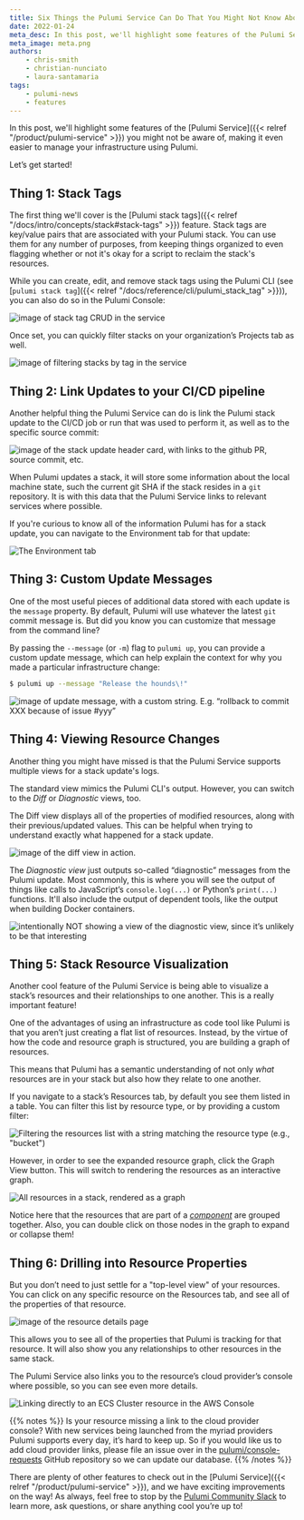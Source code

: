 ```yaml
---
title: Six Things the Pulumi Service Can Do That You Might Not Know About
date: 2022-01-24
meta_desc: In this post, we'll highlight some features of the Pulumi Service you might not be aware of, making it even easier to manage your infrastructure using Pulumi.
meta_image: meta.png
authors:
    - chris-smith
    - christian-nunciato
    - laura-santamaria
tags:
    - pulumi-news
    - features
---
```


In this post, we'll highlight some features of the [Pulumi Service]({{< relref "/product/pulumi-service" >}}) you might not be aware of, making it even easier to manage your infrastructure using Pulumi.

Let’s get started!

## Thing 1: Stack Tags

The first thing we'll cover is the [Pulumi stack tags]({{< relref "/docs/intro/concepts/stack#stack-tags" >}}) feature. Stack tags are key/value pairs that are associated with your Pulumi stack. You can use them for any number of purposes, from keeping things organized to even flagging whether or not it's okay for a script to reclaim the stack's resources.

While you can create, edit, and remove stack tags using the Pulumi CLI (see [`pulumi stack tag`]({{< relref "/docs/reference/cli/pulumi_stack_tag" >}})), you can also do so in the Pulumi Console:

![image of stack tag CRUD in the service](https://user-images.githubusercontent.com/274700/150612443-b0b187e1-6329-42ca-816f-01de1bc5d4ff.gif)

Once set, you can quickly filter stacks on your organization’s Projects tab as well.

![image of filtering stacks by tag in the service](https://user-images.githubusercontent.com/274700/150613454-1554b763-2e8b-42e9-80ce-e629048bb1b9.png)

## Thing 2: Link Updates to your CI/CD pipeline

Another helpful thing the Pulumi Service can do is link the Pulumi stack update to the CI/CD job or run that was used to perform it, as well as to the specific source commit:

![image of the stack update header card, with links to the github PR, source commit, etc.](https://user-images.githubusercontent.com/274700/150612892-f8e84597-2ce2-4687-8acc-236a57f6c6a4.png)

When Pulumi updates a stack, it will store some information about the local machine state, such the current git SHA if the stack resides in a `git` repository. It is with this data that the Pulumi Service links to relevant services where possible.

If you're curious to know all of the information Pulumi has for a stack update, you can navigate to the Environment tab for that update:

![The Environment tab](https://user-images.githubusercontent.com/274700/150613104-510c755f-180e-4f0c-a2cb-e9f9816649e6.png)

## Thing 3: Custom Update Messages

One of the most useful pieces of additional data stored with each update is the `message` property. By default, Pulumi will use whatever the latest `git` commit message is. But did you know you can customize that message from the command line?

By passing the `--message` (or `-m`) flag to `pulumi up`, you can provide a custom update message, which can help explain the context for why you made a particular infrastructure change:

```bash
$ pulumi up --message "Release the hounds\!"
```

![image of update message, with a custom string. E.g. “rollback to commit XXX because of issue #yyy”](https://user-images.githubusercontent.com/274700/150614494-b1c6aef1-aed0-4de5-a815-f4f8ddcef48a.png)

## Thing 4: Viewing Resource Changes

Another thing you might have missed is that the Pulumi Service supports multiple views for a stack update's logs.

The standard view mimics the Pulumi CLI's output. However, you can switch to the _Diff_ or _Diagnostic_ views, too.

The Diff view displays all of the properties of modified resources, along with their previous/updated values. This can be helpful when trying to understand exactly what happened for a stack update.

![image of the diff view in action.](https://user-images.githubusercontent.com/274700/150618931-5881cc70-36ab-4e46-b01c-53c13b8edfa1.png)

The _Diagnostic view_ just outputs so-called “diagnostic” messages from the Pulumi update. Most commonly, this is where you will see the output of things like calls to JavaScript’s `console.log(...)` or Python’s `print(...)` functions. It'll also include the output of dependent tools, like the output when building Docker containers.

![intentionally NOT showing a view of the diagnostic view, since it’s unlikely to be that interesting](https://user-images.githubusercontent.com/274700/150619125-8067b1c6-843d-4f52-999c-69f8e184870e.png)

## Thing 5: Stack Resource Visualization

Another cool feature of the Pulumi Service is being able to visualize a stack’s resources and their relationships to one another. This is a really important feature!

One of the advantages of using an infrastructure as code tool like Pulumi is that you aren’t just creating a flat list of resources. Instead, by the virtue of how the code and resource graph is structured, you are building a graph of resources.

This means that Pulumi has a semantic understanding of not only _what_ resources are in your stack but also how they relate to one another.

If you navigate to a stack’s Resources tab, by default you see them listed in a table. You can filter this list by resource type, or by providing a custom filter:

![Filtering the resources list with a string matching the resource type (e.g., "bucket")](https://user-images.githubusercontent.com/274700/150619318-9d452d1f-dc30-4907-af6a-9941c4c5fa68.png)

However, in order to see the expanded resource graph, click the Graph View button. This will switch to rendering the resources as an interactive graph.

![All resources in a stack, rendered as a graph](https://user-images.githubusercontent.com/274700/150619812-e32419b9-db31-489f-b132-df59b4da2c9f.png)

Notice here that the resources that are part of a [_component_](https://www.pulumi.com/docs/intro/concepts/resources/#components) are grouped together. Also, you can double click on those nodes in the graph to expand or collapse them!

## Thing 6: Drilling into Resource Properties

But you don’t need to just settle for a "top-level view" of your resources. You can click on any specific resource on the Resources tab, and see all of the properties of that resource.

![image of the resource details page](https://user-images.githubusercontent.com/274700/150619959-7025d772-14e5-45a7-b660-78a1fc8d769b.png)

This allows you to see all of the properties that Pulumi is tracking for that resource. It will also show you any relationships to other resources in the same stack.

The Pulumi Service also links you to the resource’s cloud provider’s console where possible, so you can see even more details.

![Linking directly to an ECS Cluster resource in the AWS Console](https://user-images.githubusercontent.com/274700/150620181-be3e7a09-3630-4898-89fa-7c7b775e1d35.png)

{{% notes %}}
Is your resource missing a link to the cloud provider console? With new services being launched from the myriad providers Pulumi supports every day, it’s hard to keep up. So if you would like us to add cloud provider links, please file an issue over in the [pulumi/console-requests](http://github.com/pulumi/console-requests/) GitHub repository so we can update our database.
{{% /notes %}}

There are plenty of other features to check out in the [Pulumi Service]({{< relref "/product/pulumi-service" >}}), and we have exciting improvements on the way! As always, feel free to stop by the [Pulumi Community Slack](https://slack.pulumi.com) to learn more, ask questions, or share anything cool you’re up to!
